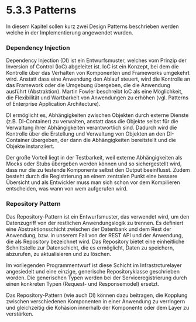 # 5.3.3 Patterns

In diesem Kapitel sollen kurz zwei Design Patterns beschrieben werden welche in der Implementierung angewendet wurden.

### Dependency Injection

Dependency Injection (DI) ist ein Entwurfsmuster, welches vom Prinzip der Inversion of Control (IoC) abgeleitet ist. IoC ist ein Konzept, bei dem die Kontrolle über das Verhalten von Komponenten und Frameworks umgekehrt wird. Anstatt dass eine Anwendung den Ablauf steuert, wird die Kontrolle an das Framework oder die Umgebung übergeben, die die Anwendung ausführt (Abstraktion). Martin Fowler beschreibt IoC als eine Möglichkeit, die Flexibilität und Wartbarkeit von Anwendungen zu erhöhen (vgl. Patterns of Enterprise Application Architecture).&#x20;

DI ermöglicht es, Abhängigkeiten zwischen Objekten durch externe Dienste (z.B. DI-Container) zu verwalten, anstatt dass die Objekte selbst für die Verwaltung ihrer Abhängigkeiten verantwortlich sind. Dadurch wird die Kontrolle über die Erstellung und Verwaltung von Objekten an den DI-Container übergeben, der dann die Abhängigkeiten bereitstellt und die Objekte instanziiert.

Der große Vorteil liegt in der Testbarkeit, weil externe Abhängigkeiten als Mocks oder Stubs übergeben werden können und so sichergestellt wird, dass nur die zu testende Komponente selbst den Output beeinflusst. Zudem besteht durch die Registrierung an einem zentralen Punkt eine bessere Übersicht und als Entwickler muss man sich schon vor dem Kompilieren entscheiden, was wann von wem aufgerufen wird.&#x20;

### Repository Pattern&#x20;

Das Repository-Pattern ist ein Entwurfsmuster, das verwendet wird, um den Datenzugriff von der restlichen Anwendungslogik zu trennen. Es definiert eine Abstraktionsschicht zwischen der Datenbank und dem Rest der Anwendung, bzw. in unserem Fall von der REST API und der Anwendung, die als Repository bezeichnet wird. Das Repository bietet eine einheitliche Schnittstelle zur Datenschicht, die es ermöglicht, Daten zu speichern, abzurufen, zu aktualisieren und zu löschen.&#x20;

Im vorliegenden Programmentwurf ist diese Schicht im Infrastrcturelayer angesiedelt und eine einzige, generische Repositoryklasse geschrieben worden. Die generischen Typen werden bei der Serviceregistrierung durch einen konkreten Typen (Request- und Responsemodel) ersetzt.

Das Repository-Pattern (wie auch DI) können dazu beitragen, die Kopplung zwischen verschiedenen Komponenten in einer Anwendung zu verringern und gleichzeitig die Kohäsion innerhalb der Komponente oder dem Layer zu verstärken.
